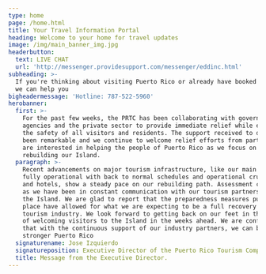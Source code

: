 ```yaml
---
type: home
page: /home.html
title: Your Travel Information Portal
heading: Welcome to your home for travel updates
image: /img/main_banner_img.jpg
headerbutton:
  text: LIVE CHAT
  url: 'http://messenger.providesupport.com/messenger/eddinc.html'
subheading: >-
  If you're thinking about visiting Puerto Rico or already have booked a trip,
  we can help you
bigheadermessage: 'Hotline: 787-522-5960'
herobanner:
  first: >-
    For the past few weeks, the PRTC has been collaborating with government
    agencies and the private sector to provide immediate relief while ensuring
    the safety of all visitors and residents. The support received to date has
    been remarkable and we continue to welcome relief efforts from partners who
    are interested in helping the people of Puerto Rico as we focus on
    rebuilding our Island.
  paragraph: >-
    Recent advancements on major tourism infrastructure, like our main airport
    fully operational with back to normal schedules and operational cruise ports
    and hotels, show a steady pace on our rebuilding path. Assessment continues
    as we have been in constant communication with our tourism partners across
    the Island. We are glad to report that the preparedness measures put into
    place have allowed for what we are expecting to be a full recovery for our
    tourism industry. We look forward to getting back on our feet in the hopes
    of welcoming visitors to the Island in the weeks ahead. We are confident
    that with the continuous support of our industry partners, we can build a
    stronger Puerto Rico
  signaturename: Jose Izquierdo
  signatureposition: Executive Director of the Puerto Rico Tourism Company
  title: Message from the Executive Director.
---
```


